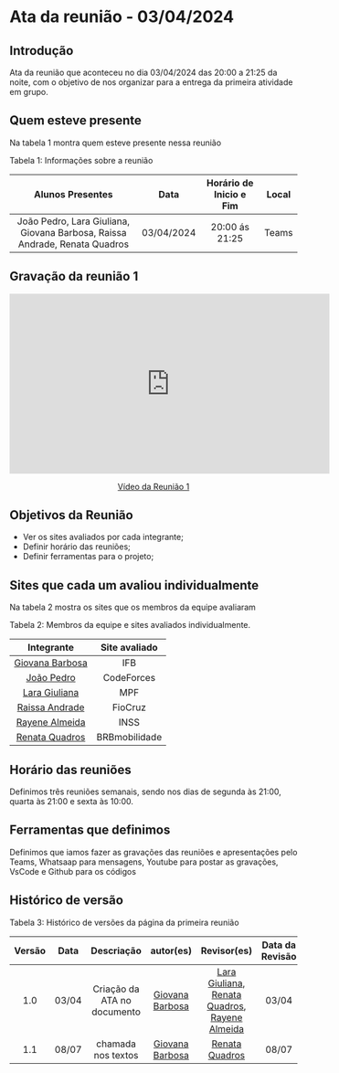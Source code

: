 # Ata da reunião - 03/04/2024

## Introdução
Ata da reunião que aconteceu no dia 03/04/2024 das 20:00 a 21:25 da noite, com o objetivo de nos organizar para a entrega da primeira atividade em grupo. 



## Quem esteve presente

Na tabela 1 montra quem esteve presente nessa reunião

Tabela 1: Informações sobre a reunião

| Alunos Presentes       | Data | Horário de Inicio e Fim                                 | Local            |
| :--------: | :----: | :--------------------:                    | :---------------: |
| João Pedro, Lara Giuliana, Giovana Barbosa, Raissa Andrade, Renata Quadros |  03/04/2024   | 20:00 ás 21:25                     | Teams  | 


## Gravação da reunião 1


<p style="text-align: center"><iframe width="560" height="315" src="https://www.youtube.com/embed/gm5MF8YzOBI" title="YouTube video player" frameborder="0" allow="accelerometer; autoplay; clipboard-write; encrypted-media; gyroscope; picture-in-picture; web-share" referrerpolicy="strict-origin-when-cross-origin" allowfullscreen></iframe></p>
<p style="text-align: center"><a href="https://youtu.be/gm5MF8YzOBI" target="blanket">Vídeo da Reunião 1</a></p>

## Objetivos da Reunião

- Ver os sites avaliados por cada integrante;
- Definir horário das reuniões;
- Definir ferramentas para o projeto;


## Sites que cada um avaliou individualmente

Na tabela 2 mostra os sites que os membros da equipe avaliaram

Tabela 2: Membros da equipe e sites avaliados individualmente.

|                            Integrante                             |              Site avaliado              |        
| :----------------------------------------------------------: | :-------------------------------: | 
| [Giovana Barbosa ](https://github.com/gio221) |   IFB | 
| [João Pedro](https://github.com/JoaoODragonborn) | CodeForces  |
| [Lara Giuliana](https://github.com/gravelylara) | MPF |
| [Raissa Andrade ](https://github.com/RaissaAndradeS) |   FioCruz | 
| [Rayene Almeida](https://github.com/rayenealmeida) | INSS  |
| [Renata Quadros](https://github.com/Renatinha28) | BRBmobilidade |
   
## Horário das reuniões
Definimos três reuniões semanais, sendo nos dias de segunda às 21:00, quarta às 21:00 e sexta às 10:00.

## Ferramentas que definimos
Definimos que iamos fazer as gravações das reuniões e apresentações pelo Teams, Whatsaap para mensagens, Youtube para postar as gravações, VsCode e Github para os códigos


## Histórico de versão

Tabela 3: Histórico de versões da página da primeira reunião

|                            Versão                             |              Data               |                    Descriação                     | autor(es)           |  Revisor(es)          | Data da Revisão|
| :----------------------------------------------------------: | :-------------------------------: | :-------------------------------------------------: | :-------------------------------: |  :-------------------------------: | :-------------------------------: |
| 1.0 |  03/04  | Criação da ATA no documento |[Giovana Barbosa ](https://github.com/gio221)|[Lara Giuliana](https://github.com/gravelylara), [Renata Quadros](https://github.com/Renatinha28), [Rayene Almeida](https://github.com/rayenealmeida)|03/04
| 1.1 | 08/07  | chamada nos textos |[Giovana Barbosa ](https://github.com/gio221)| [Renata Quadros](https://github.com/Renatinha28)| 08/07
